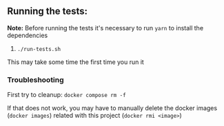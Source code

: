## Running the tests:
**Note:** Before running the tests it's necessary to run `yarn` to install the dependencies
1. `./run-tests.sh`

This may take some time the first time you run it

### Troubleshooting
First try to cleanup: `docker compose rm -f`

If that does not work, you may have to manually delete the docker images (`docker images`) related with this project (`docker rmi <image>`)
